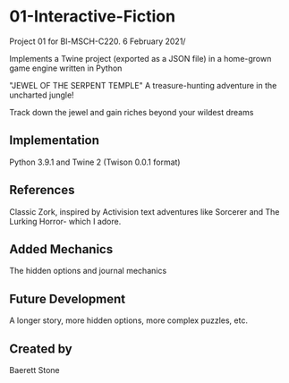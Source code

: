 # 01-Interactive-Fiction
Project 01 for Bl-MSCH-C220. 6 February 2021/

Implements a Twine project (exported as a JSON file) in a home-grown game engine written in Python

"JEWEL OF THE SERPENT TEMPLE"
A treasure-hunting adventure in the uncharted jungle!

Track down the jewel and gain riches beyond your wildest dreams


## Implementation
Python 3.9.1 and Twine 2 (Twison 0.0.1 format)

## References
Classic Zork, inspired by Activision text adventures like Sorcerer and The Lurking Horror- which I adore.

## Added Mechanics
The hidden options and journal mechanics

## Future Development
A longer story, more hidden options, more complex puzzles, etc.

## Created by
Baerett Stone
